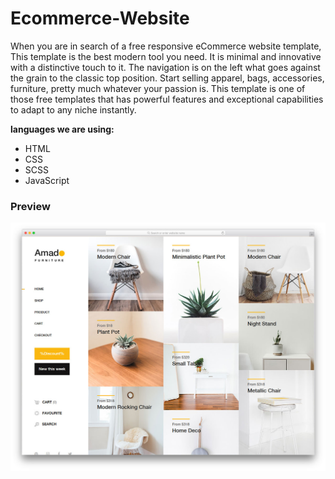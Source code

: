 # Ecommerce-Website

When you are in search of a free responsive eCommerce website template, This template is the best modern tool you need. It is minimal and innovative with a distinctive touch to it. 
The navigation is on the left what goes against the grain to the classic top position. Start selling apparel, bags, accessories, furniture, pretty much whatever your passion is. 
This template is one of those free templates that has powerful features and exceptional capabilities to adapt to any niche instantly.

**languages we are using:**

- HTML
- CSS
- SCSS
- JavaScript

### Preview

![App UI](/ui.jpg)